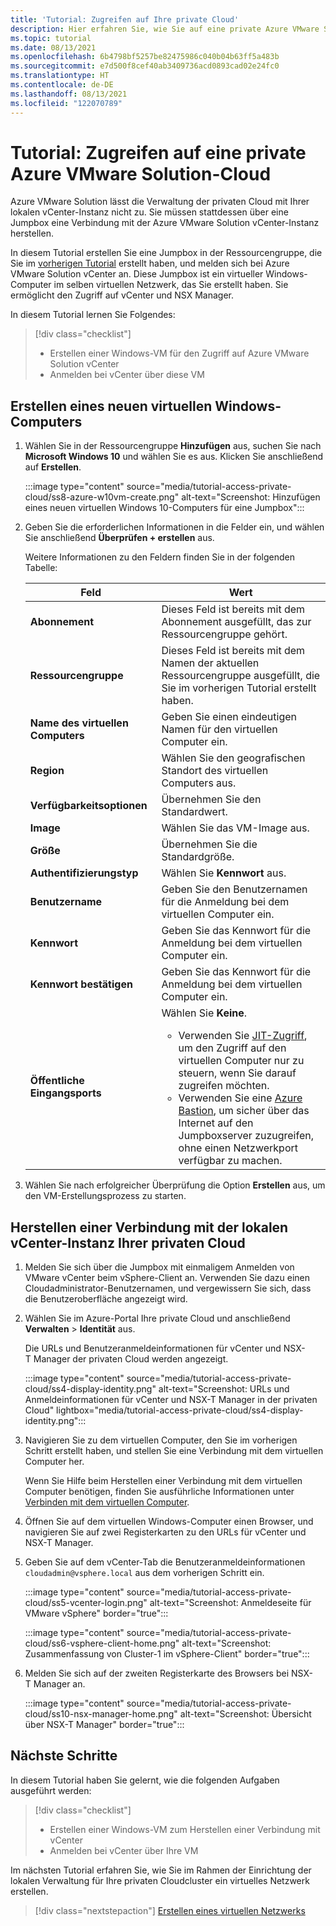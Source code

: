 ```yaml
---
title: 'Tutorial: Zugreifen auf Ihre private Cloud'
description: Hier erfahren Sie, wie Sie auf eine private Azure VMware Solution-Cloud zugreifen
ms.topic: tutorial
ms.date: 08/13/2021
ms.openlocfilehash: 6b4798bf5257be82475986c040b04b63ff5a483b
ms.sourcegitcommit: e7d500f8cef40ab3409736acd0893cad02e24fc0
ms.translationtype: HT
ms.contentlocale: de-DE
ms.lasthandoff: 08/13/2021
ms.locfileid: "122070789"
---
```

# <a name="tutorial-access-an-azure-vmware-solution-private-cloud"></a>Tutorial: Zugreifen auf eine private Azure VMware Solution-Cloud

Azure VMware Solution lässt die Verwaltung der privaten Cloud mit Ihrer lokalen vCenter-Instanz nicht zu. Sie müssen stattdessen über eine Jumpbox eine Verbindung mit der Azure VMware Solution vCenter-Instanz herstellen. 

In diesem Tutorial erstellen Sie eine Jumpbox in der Ressourcengruppe, die Sie im [vorherigen Tutorial](tutorial-configure-networking.md) erstellt haben, und melden sich bei Azure VMware Solution vCenter an. Diese Jumpbox ist ein virtueller Windows-Computer im selben virtuellen Netzwerk, das Sie erstellt haben.  Sie ermöglicht den Zugriff auf vCenter und NSX Manager. 

In diesem Tutorial lernen Sie Folgendes:

> [!div class="checklist"]
> * Erstellen einer Windows-VM für den Zugriff auf Azure VMware Solution vCenter
> * Anmelden bei vCenter über diese VM

## <a name="create-a-new-windows-virtual-machine"></a>Erstellen eines neuen virtuellen Windows-Computers

1. Wählen Sie in der Ressourcengruppe **Hinzufügen** aus, suchen Sie nach **Microsoft Windows 10** und wählen Sie es aus. Klicken Sie anschließend auf **Erstellen**.

   :::image type="content" source="media/tutorial-access-private-cloud/ss8-azure-w10vm-create.png" alt-text="Screenshot: Hinzufügen eines neuen virtuellen Windows 10-Computers für eine Jumpbox":::

1. Geben Sie die erforderlichen Informationen in die Felder ein, und wählen Sie anschließend **Überprüfen + erstellen** aus. 

   Weitere Informationen zu den Feldern finden Sie in der folgenden Tabelle:

   | Feld | Wert |
   | --- | --- |
   | **Abonnement** | Dieses Feld ist bereits mit dem Abonnement ausgefüllt, das zur Ressourcengruppe gehört. |
   | **Ressourcengruppe** | Dieses Feld ist bereits mit dem Namen der aktuellen Ressourcengruppe ausgefüllt, die Sie im vorherigen Tutorial erstellt haben.  |
   | **Name des virtuellen Computers** | Geben Sie einen eindeutigen Namen für den virtuellen Computer ein. |
   | **Region** | Wählen Sie den geografischen Standort des virtuellen Computers aus. |
   | **Verfügbarkeitsoptionen** | Übernehmen Sie den Standardwert. |
   | **Image** | Wählen Sie das VM-Image aus. |
   | **Größe** | Übernehmen Sie die Standardgröße. |
   | **Authentifizierungstyp**  | Wählen Sie **Kennwort** aus. |
   | **Benutzername** | Geben Sie den Benutzernamen für die Anmeldung bei dem virtuellen Computer ein. |
   | **Kennwort** | Geben Sie das Kennwort für die Anmeldung bei dem virtuellen Computer ein. |
   | **Kennwort bestätigen** | Geben Sie das Kennwort für die Anmeldung bei dem virtuellen Computer ein. |
   | **Öffentliche Eingangsports** | Wählen Sie **Keine**. <ul><li>Verwenden Sie [JIT-Zugriff](../security-center/security-center-just-in-time.md#jit-configure), um den Zugriff auf den virtuellen Computer nur zu steuern, wenn Sie darauf zugreifen möchten.</li><li>Verwenden Sie eine [Azure Bastion](../bastion/tutorial-create-host-portal.md), um sicher über das Internet auf den Jumpboxserver zuzugreifen, ohne einen Netzwerkport verfügbar zu machen.</li></ul>  |


1. Wählen Sie nach erfolgreicher Überprüfung die Option **Erstellen** aus, um den VM-Erstellungsprozess zu starten.

## <a name="connect-to-the-local-vcenter-of-your-private-cloud"></a>Herstellen einer Verbindung mit der lokalen vCenter-Instanz Ihrer privaten Cloud

1. Melden Sie sich über die Jumpbox mit einmaligem Anmelden von VMware vCenter beim vSphere-Client an. Verwenden Sie dazu einen Cloudadministrator-Benutzernamen, und vergewissern Sie sich, dass die Benutzeroberfläche angezeigt wird.

1. Wählen Sie im Azure-Portal Ihre private Cloud und anschließend **Verwalten** > **Identität** aus. 

   Die URLs und Benutzeranmeldeinformationen für vCenter und NSX-T Manager der privaten Cloud werden angezeigt.

   :::image type="content" source="media/tutorial-access-private-cloud/ss4-display-identity.png" alt-text="Screenshot: URLs und Anmeldeinformationen für vCenter und NSX-T Manager in der privaten Cloud" lightbox="media/tutorial-access-private-cloud/ss4-display-identity.png":::

1. Navigieren Sie zu dem virtuellen Computer, den Sie im vorherigen Schritt erstellt haben, und stellen Sie eine Verbindung mit dem virtuellen Computer her. 

   Wenn Sie Hilfe beim Herstellen einer Verbindung mit dem virtuellen Computer benötigen, finden Sie ausführliche Informationen unter [Verbinden mit dem virtuellen Computer](../virtual-machines/windows/connect-logon.md#connect-to-the-virtual-machine).

1. Öffnen Sie auf dem virtuellen Windows-Computer einen Browser, und navigieren Sie auf zwei Registerkarten zu den URLs für vCenter und NSX-T Manager. 

1. Geben Sie auf dem vCenter-Tab die Benutzeranmeldeinformationen `cloudadmin@vsphere.local` aus dem vorherigen Schritt ein.

   :::image type="content" source="media/tutorial-access-private-cloud/ss5-vcenter-login.png" alt-text="Screenshot: Anmeldeseite für VMware vSphere" border="true":::

   :::image type="content" source="media/tutorial-access-private-cloud/ss6-vsphere-client-home.png" alt-text="Screenshot: Zusammenfassung von Cluster-1 im vSphere-Client" border="true":::

1. Melden Sie sich auf der zweiten Registerkarte des Browsers bei NSX-T Manager an.

   :::image type="content" source="media/tutorial-access-private-cloud/ss10-nsx-manager-home.png" alt-text="Screenshot: Übersicht über NSX-T Manager" border="true":::



## <a name="next-steps"></a>Nächste Schritte

In diesem Tutorial haben Sie gelernt, wie die folgenden Aufgaben ausgeführt werden:

> [!div class="checklist"]
> * Erstellen einer Windows-VM zum Herstellen einer Verbindung mit vCenter
> * Anmelden bei vCenter über Ihre VM

Im nächsten Tutorial erfahren Sie, wie Sie im Rahmen der Einrichtung der lokalen Verwaltung für Ihre privaten Cloudcluster ein virtuelles Netzwerk erstellen.

> [!div class="nextstepaction"]
> [Erstellen eines virtuellen Netzwerks](tutorial-configure-networking.md)


